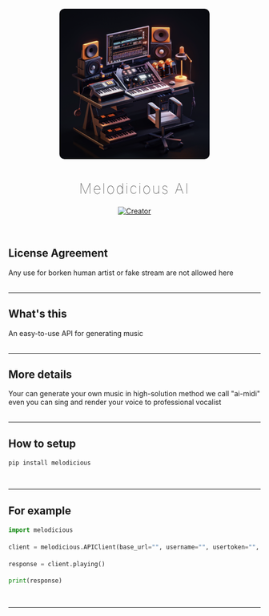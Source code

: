 

<br>
<div align="center" class= "main"> 
  <img src="materails/img/logo.png" width="300" height="300" style="border-radius: 10px"/>
  <h1 style="letter-spacing: 2.5px;font-weight: lighter">Melodicious AI</h1>
<a href="https://github.com/DarkMakerofc"><img title="Creator" src="https://img.shields.io/badge/Creator-Cropsun-purple.svg?style=for-the-badge&logo=github"></a>
<br><br><br>
</div>

## License Agreement

<div class="normal-font">
Any use for borken human artist or fake stream are not allowed here
</div>
<br><hr>

## What's this

<div class="normal-font">
An easy-to-use API for generating music
</div>
<br><hr>

## More details

<div class="normal-font">
Your can generate your own music in high-solution method we call "ai-midi"
even you can sing and render your voice to professional vocalist
</div>
<br><hr>

## How to setup

```ssh
pip install melodicious
```

<br><hr>

## For example

```python
import melodicious

client = melodicious.APIClient(base_url="", username="", usertoken="", callEndpoint="", data="")

response = client.playing()

print(response)
```

<br><hr>

